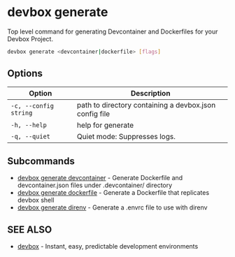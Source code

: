 # devbox generate

Top level command for generating Devcontainer and Dockerfiles for your Devbox Project. 

```bash
devbox generate <devcontainer|dockerfile> [flags]
```

## Options

<!-- Markdown table of options -->
| Option | Description |
| --- | --- |
| `-c, --config string` | path to directory containing a devbox.json config file |
| `-h, --help` | help for generate |
| `-q, --quiet` | Quiet mode: Suppresses logs. |

## Subcommands

* [devbox generate devcontainer](devbox_generate_devcontainer.md)	 - Generate Dockerfile and devcontainer.json files under .devcontainer/ directory
* [devbox generate dockerfile](devbox_generate_dockerfile.md)	 - Generate a Dockerfile that replicates devbox shell
* [devbox generate direnv](devbox_generate_direnv.md)  - Generate a .envrc file to use with direnv

## SEE ALSO

* [devbox](devbox.md)	 - Instant, easy, predictable development environments


